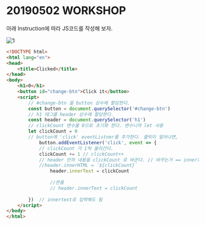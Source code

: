 # 20190502 WORKSHOP

아래 Instruction에 따라 JS코드를 작성해 보자.

![1](https://user-images.githubusercontent.com/45934494/57010429-81e85980-6c37-11e9-9fef-29e01ca5e2c9.PNG)

```html
<!DOCTYPE html>
<html lang="en">
<head>
    <title>Clicked</title>
</head>
<body>
    <h1>0</h1>
    <button id="change-btn">Click it</button>
    <script>
        // #change-btn 을 button 상수에 할당한다.
        const button = document.querySelector('#change-btn')
        // h1 태그를 header 상수에 할당한다.
        const header = document.querySelector('h1')
        // clickCount 변수를 0으로 초기화 한다. 변수니까 let 사용
        let clickCount = 0
        // button에 'click' eventListner를 추가한다. 클릭이 일어나면,
            button.addEventListener('click', event => {
            // clickCount 가 1씩 올라간다.
            clickCount += 1 // clickCount++
            // header 안의 내용을 clickCount 로 바꾼다. // 바꾸는거 == innerText
            //header.innerHTML = `${clickCount}`
                header.innerText = clickCount
                
                //한줄
                // header.innerText = clickCount
     
        })  // innertext로 입력해도 됨
    </script>
</body>
</html> 
```

